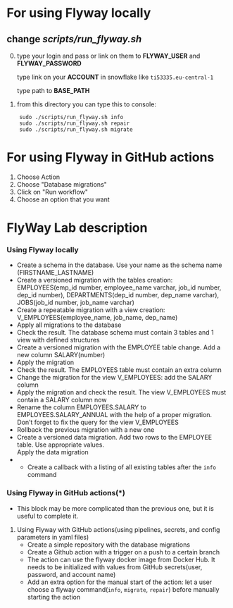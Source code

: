 # For using Flyway locally 
## change _scripts/run_flyway.sh_
0. type your login and pass or link on them to **FLYWAY_USER** and **FLYWAY_PASSWORD** 

    type link on your **ACCOUNT** in snowflake like `ti53335.eu-central-1` 

    type path to **BASE_PATH** 

1. from this directory you can type this to console:
```
    sudo ./scripts/run_flyway.sh info
    sudo ./scripts/run_flyway.sh repair
    sudo ./scripts/run_flyway.sh migrate
```



# For using Flyway in GitHub actions
1. Choose Action
2. Choose "Database migrations"
3. Click on "Run workflow"
4. Choose an option that you want

# FlyWay Lab description
### Using Flyway locally

-   Create a schema in the database. Use your name as the schema name (FIRSTNAME_LASTNAME)
-   Create a versioned migration with the tables creation: EMPLOYEES(emp_id number, employee_name varchar, job_id number, dep_id number), DEPARTMENTS(dep_id number, dep_name varchar), JOBS(job_id number, job_name varchar)
-   Create a repeatable migration with a view creation: V_EMPLOYEES(employee_name, job_name, dep_name)
-   Apply all migrations to the database
-   Check the result. The database schema must contain 3 tables and 1 view with defined structures
-   Create a versioned migration with the EMPLOYEE table change. Add a new column SALARY(number)
-   Apply the migration
-   Check the result. The EMPLOYEES table must contain an extra column
-   Change the migration for the view V_EMPLOYEES: add the SALARY column
-   Apply the migration and check the result. The view V_EMPLOYEES must contain a SALARY column now
-   Rename the column EMPLOYEES.SALARY to EMPLOYEES.SALARY_ANNUAL with the help of a proper migration. Don’t forget to fix the query for the view V_EMPLOYEES
-   Rollback the previous migration with a new one
-   Create a versioned data migration. Add two rows to the EMPLOYEE table. Use appropriate values.  
    Apply the data migration
-   * Create a callback with a listing of all existing tables after the `info` command

### Using Flyway in GitHub actions(\*)

* This block may be more complicated than the previous one, but it is useful to complete it.

1.  Using Flyway with GitHub actions(using pipelines, secrets, and config parameters in yaml files)  
    - Create a simple repository with the database migrations  
    - Create a Github action with a trigger on a push to a certain branch  
    - The action can use the flyway docker image from Docker Hub. It needs to be initialized with values from GitHub secrets(user, password, and account name)  
    - Add an extra option for the manual start of the action: let a user choose a flyway command(`info`, `migrate`, `repair`) before manually starting the action